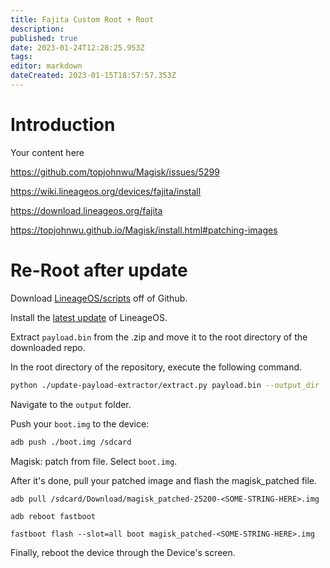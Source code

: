 ```yaml
---
title: Fajita Custom Root + Root
description: 
published: true
date: 2023-01-24T12:28:25.953Z
tags: 
editor: markdown
dateCreated: 2023-01-15T18:57:57.353Z
---
```


# Introduction
Your content here

https://github.com/topjohnwu/Magisk/issues/5299

https://wiki.lineageos.org/devices/fajita/install

https://download.lineageos.org/fajita

https://topjohnwu.github.io/Magisk/install.html#patching-images


# Re-Root after update

Download [LineageOS/scripts](https://github.com/LineageOS/scripts) off of Github.

Install the [latest update](https://download.lineageos.org/fajita) of LineageOS.

Extract `payload.bin` from the .zip and move it to the root directory of the downloaded repo.


In the root directory of the repository, execute the following command.

```bash
python ./update-payload-extractor/extract.py payload.bin --output_dir ./output
```

Navigate to the `output` folder. 

Push your `boot.img` to the device:

```bash
adb push ./boot.img /sdcard
``` 

Magisk: patch from file. Select `boot.img`.

After it's done, pull your patched image and flash the magisk_patched file.

```
adb pull /sdcard/Download/magisk_patched-25200-<SOME-STRING-HERE>.img
```

```
adb reboot fastboot
```

```
fastboot flash --slot=all boot magisk_patched-<SOME-STRING-HERE>.img
```

Finally, reboot the device through the Device's screen. 


